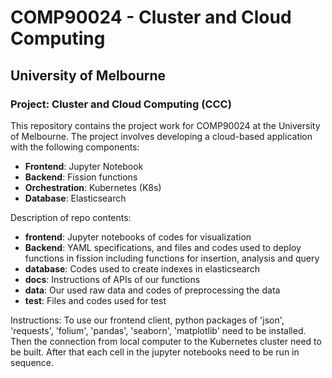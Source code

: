 # COMP90024 - Cluster and Cloud Computing

## University of Melbourne

### Project: Cluster and Cloud Computing (CCC)

This repository contains the project work for COMP90024 at the University of Melbourne. The project involves developing a cloud-based application with the following components:

- **Frontend**: Jupyter Notebook
- **Backend**: Fission functions
- **Orchestration**: Kubernetes (K8s)
- **Database**: Elasticsearch

Description of repo contents:
- **frontend**: Jupyter notebooks of codes for visualization
- **Backend**: YAML specifications, and files and codes used to deploy functions in fission including functions for insertion, analysis and query
- **database**: Codes used to create indexes in elasticsearch
- **docs**: Instructions of APIs of our functions
- **data**: Our used raw data and codes of preprocessing the data
- **test**: Files and codes used for test

Instructions:
To use our frontend client, python packages of 'json', 'requests', 'folium', 'pandas', 'seaborn', 'matplotlib' need to be installed. Then the connection from local computer to the Kubernetes cluster need to be built. After that each cell in the jupyter notebooks need to be run in sequence. 